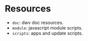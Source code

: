 Resources
=========

* `doc`: dwv doc resources.
* `module`: javascript module scripts.
* `scripts`: apps and update scripts.
